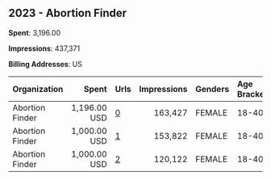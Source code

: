 ## 2023 - Abortion Finder 
**Spent**: 3,196.00

**Impressions**: 437,371

**Billing Addresses**: US

|Organization|Spent|Urls|Impressions|Genders|Age Brackets|Country Codes|
|:---|---:|:---|---:|:---|:---|:---|
|Abortion Finder|1,196.00 USD|[0](https://www.snap.com/political-ads/asset/4939806cf108f376aee32e4cf987c1a2be99d5470dbb49c672a4f0ff4640ad21?mediaType=png)|163,427|FEMALE|18-40|united states|
|Abortion Finder|1,000.00 USD|[1](https://www.snap.com/political-ads/asset/e88149129ecfa7756fe3d44c878a710f85bf56ad71688af3b738c71127a06cc3?mediaType=png)|153,822|FEMALE|18-40|united states|
|Abortion Finder|1,000.00 USD|[2](https://www.snap.com/political-ads/asset/be14b2e6a7630bf90a9c54b2e7610eb3d5e7419cb0ab1e64ce05d84d5af407a1?mediaType=png)|120,122|FEMALE|18-40|united states|
